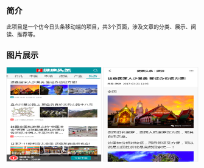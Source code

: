 ## 简介
此项目是一个仿今日头条移动端的项目，共3个页面，涉及文章的分类、展示、阅读、推荐等。

## 图片展示
<img src="https://github.com/xiaoqieZ/Journalism/raw/master/screenshots/web_index.png" width="250" height="250"/>

<img src="https://github.com/xiaoqieZ/Journalism/raw/master/screenshots/web_detail.png" width="250" height="250"/>


